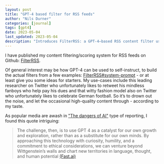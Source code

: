 ```yaml
---
layout: post
title: "GPT-4 based filter for RSS feeds"
author: "Nils Durner"
categories: [journal]
tags: [gpt4]
date: 2023-05-04
last_updated: 2023-05-04
description: "Introduces FilterRSS: a GPT-4–based RSS content filter using self-instruction from examples, showcasing system prompts for high-quality content selection amid AI-danger media noise."
---
```


I have published my content filtering/scoring system for RSS feeds on Github: [FilterRSS](https://github.com/ndurner/FilterRSS).

Of general interest may be how GPT-4 can be used to self-instruct, to build the actual filters from a few examples: [FilterRSS#system-prompt](https://github.com/ndurner/FilterRSS#system-prompt) - or at least give you some ideas for starters.
My use-cases include this leading researcher on Twitter who unfortunately likes to retweet his mindless fanboys who help pay his dues and that witty fashion model also on Twitter who unfortunately likes to celebrate German football. So it’s to drown out the noise, and let the occasional high-quality content through - according to my taste.

As popular media are awash in ["The dangers of AI"](https://www.bbc.com/news/world-us-canada-65452940) type of reporting, I found this quote intriguing:
> The challenge, then, is to use GPT 4 as a catalyst for our own growth and exploration, rather than as a substitute for our own minds. By approaching this technology with curiosity, humility, and a commitment to ethical considerations, we can venture beyond Wittgenstein’s walls and chart new territories in language, thought, and human potential
[(Fast.ai)](https://www.fast.ai/posts/2023-03-20-wittgenstein.html) 